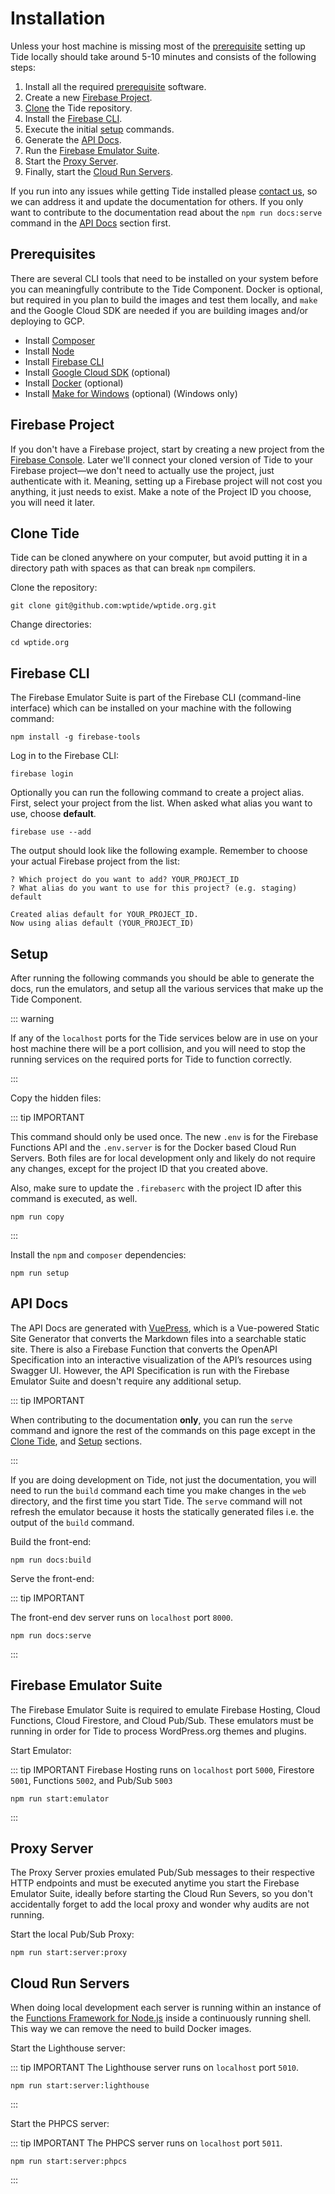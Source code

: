 # Installation

Unless your host machine is missing most of the [prerequisite](#prerequisites) setting up Tide locally should take around 5-10 minutes and consists of the following steps:

1. Install all the required [prerequisite](#prerequisites) software.
1. Create a new [Firebase Project](#firebase-project).
1. [Clone](#clone-tide) the Tide repository.
1. Install the [Firebase CLI](#firebase-cli).
1. Execute the initial [setup](#setup) commands.
1. Generate the [API Docs](#api-docs).
1. Run the [Firebase Emulator Suite](#firebase-emulator-suite).
1. Start the [Proxy Server](#proxy-server).
1. Finally, start the [Cloud Run Servers](#cloud-run-servers).

If you run into any issues while getting Tide installed please [contact us](../README.md#contact-us), so we can address it and update the documentation for others. If you only want to contribute to the documentation read about the `npm run docs:serve` command in the [API Docs](#api-docs) section first.

## Prerequisites

There are several CLI tools that need to be installed on your system before you can meaningfully contribute to the Tide Component. Docker is optional, but required in you plan to build the images and test them locally, and `make` and the Google Cloud SDK are needed if you are building images and/or deploying to GCP.

* Install [Composer](https://getcomposer.org/)
* Install [Node](https://nodejs.org/en/download/)
* Install [Firebase CLI](https://firebase.google.com/docs/cli)
* Install [Google Cloud SDK](https://cloud.google.com/sdk/docs/install) (optional)
* Install [Docker](https://docs.docker.com/get-docker/) (optional)
* Install [Make for Windows](http://gnuwin32.sourceforge.net/packages/make.htm) (optional) (Windows only)

## Firebase Project

If you don't have a Firebase project, start by creating a new project from the [Firebase Console](https://console.firebase.google.com/). Later we'll connect your cloned version of Tide to your Firebase project—we don't need to actually use the project, just authenticate with it. Meaning, setting up a Firebase project will not cost you anything, it just needs to exist. Make a note of the Project ID you choose, you will need it later.

## Clone Tide

Tide can be cloned anywhere on your computer, but avoid putting it in a directory path with spaces as that can break `npm` compilers.

Clone the repository:

    git clone git@github.com:wptide/wptide.org.git

Change directories:

    cd wptide.org

## Firebase CLI

The Firebase Emulator Suite is part of the Firebase CLI (command-line interface) which can be installed on your machine with the following command:

    npm install -g firebase-tools

Log in to the Firebase CLI:

    firebase login

Optionally you can run the following command to create a project alias. First, select your project from the list. When asked what alias you want to use, choose **default**.

    firebase use --add

The output should look like the following example. Remember to choose your actual Firebase project from the list:

    ? Which project do you want to add? YOUR_PROJECT_ID
    ? What alias do you want to use for this project? (e.g. staging) default
    
    Created alias default for YOUR_PROJECT_ID.
    Now using alias default (YOUR_PROJECT_ID)

## Setup

After running the following commands you should be able to generate the docs, run the emulators, and setup all the various services that make up the Tide Component.

::: warning

If any of the `localhost` ports for the Tide services below are in use on your host machine there will be a port collision, and you will need to stop the running services on the required ports for Tide to function correctly.

:::

Copy the hidden files:

::: tip IMPORTANT

This command should only be used once. The new `.env` is for the Firebase Functions API and the `.env.server` is for the Docker based Cloud Run Servers. Both files are for local development only and likely do not require any changes, except for the project ID that you created above.

Also, make sure to update the `.firebaserc` with the project ID after this command is executed, as well.

    npm run copy

:::

Install the `npm` and `composer` dependencies:

    npm run setup

## API Docs

The API Docs are generated with [VuePress](https://vuepress.vuejs.org/), which is a Vue-powered Static Site Generator that converts the Markdown files into a searchable static site. There is also a Firebase Function that converts the OpenAPI Specification into an interactive visualization of the API’s resources using Swagger UI. However, the API Specification is run with the Firebase Emulator Suite and doesn't require any additional setup.

::: tip IMPORTANT

When contributing to the documentation **only**, you can run the `serve` command and ignore the rest of the commands on this page except in the [Clone Tide](#clone-tide), and [Setup](#setup) sections.

:::

If you are doing development on Tide, not just the documentation, you will need to run the `build` command each time you make changes in the `web` directory, and the first time you start Tide. The `serve` command will not refresh the emulator because it hosts the statically generated files i.e. the output of the `build` command.

Build the front-end:

    npm run docs:build

Serve the front-end:

::: tip IMPORTANT

The front-end dev server runs on `localhost` port `8000`.

    npm run docs:serve

:::

## Firebase Emulator Suite

The Firebase Emulator Suite is required to emulate Firebase Hosting, Cloud Functions, Cloud Firestore, and Cloud Pub/Sub. These emulators must be running in order for Tide to process WordPress.org themes and plugins.

Start Emulator:

::: tip IMPORTANT
Firebase Hosting runs on `localhost` port `5000`, Firestore `5001`, Functions `5002`, and Pub/Sub `5003`

    npm run start:emulator

:::

## Proxy Server

The Proxy Server proxies emulated Pub/Sub messages to their respective HTTP endpoints and must be executed anytime you start the Firebase Emulator Suite, ideally before starting the Cloud Run Severs, so you don't accidentally forget to add the local proxy and wonder why audits are not running.

Start the local Pub/Sub Proxy:

    npm run start:server:proxy

## Cloud Run Servers

When doing local development each server is running within an instance of the [Functions Framework for Node.js](https://github.com/GoogleCloudPlatform/functions-framework-nodejs) inside a continuously running shell. This way we can remove the need to build Docker images.

Start the Lighthouse server:

::: tip IMPORTANT
The Lighthouse server runs on `localhost` port `5010`.

    npm run start:server:lighthouse

:::

Start the PHPCS server:

::: tip IMPORTANT
The PHPCS server runs on `localhost` port `5011`.

    npm run start:server:phpcs

:::
